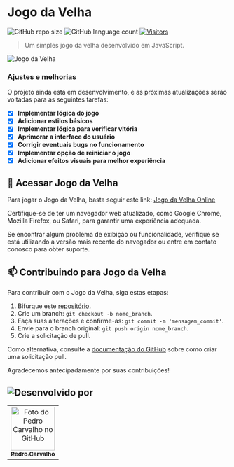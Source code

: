 # Jogo da Velha
![GitHub repo size](https://img.shields.io/github/repo-size/pedrocarvh/jogo-da-velha?style=for-the-badge&label=Repo+Size&width=100)
![GitHub language count](https://img.shields.io/github/languages/count/pedrocarvh/jogo-da-velha?style=for-the-badge&label=Language+Count&width=100)
[![Visitors](https://api.visitorbadge.io/api/visitors?path=https%3A%2F%2Fgithub.com%2Fpedrocarvh%2Fjogo-da-velha&countColor=%23007ec6&labelStyle=upper)](https://visitorbadge.io/status?path=https%3A%2F%2Fgithub.com%2Fpedrocarvh%2Fjogo-da-velha)

> Um simples jogo da velha desenvolvido em JavaScript.

![Jogo da Velha](https://github.com/pedrocarvh/jogo-da-velha/blob/main/images/JogoDaVelha.png)

### Ajustes e melhorias

O projeto ainda está em desenvolvimento, e as próximas atualizações serão voltadas para as seguintes tarefas:

- [x]  **Implementar lógica do jogo**
- [x]  **Adicionar estilos básicos**
- [x]  **Implementar lógica para verificar vitória**
- [x]  **Aprimorar a interface do usuário**
- [x]  **Corrigir eventuais bugs no funcionamento**
- [x]  **Implementar opção de reiniciar o jogo**
- [x]  **Adicionar efeitos visuais para melhor experiência**

## 🚀 Acessar Jogo da Velha

Para jogar o Jogo da Velha, basta seguir este link: [Jogo da Velha Online](https://pedrocarvh-jogo-da-velha.netlify.app/)

Certifique-se de ter um navegador web atualizado, como Google Chrome, Mozilla Firefox, ou Safari, para garantir uma experiência adequada.

Se encontrar algum problema de exibição ou funcionalidade, verifique se está utilizando a versão mais recente do navegador ou entre em contato conosco para obter suporte.

## 📫 Contribuindo para Jogo da Velha

Para contribuir com o Jogo da Velha, siga estas etapas:

1. Bifurque este [repositório](https://github.com/pedrocarvh/jogo-da-velha).
2. Crie um branch: `git checkout -b nome_branch`.
3. Faça suas alterações e confirme-as: `git commit -m 'mensagem_commit'`.
4. Envie para o branch original: `git push origin nome_branch`.
5. Crie a solicitação de pull.

Como alternativa, consulte a [documentação do GitHub](https://docs.github.com/pt/free-pro-team@latest/github/collaborating-with-issues-and-pull-requests/about-pull-requests) sobre como criar uma solicitação pull.

Agradecemos antecipadamente por suas contribuições!

## ![Desenvolvido por](https://img.shields.io/badge/Desenvolvido%20por-Pedro%20Carvalho-brightgreen?style=for-the-badge)

<table>
  <tr>
    <td align="center">
      <a href="https://github.com/pedrocarvh" title="Perfil do Pedro Carvalho no GitHub">
        <img src="https://avatars.githubusercontent.com/u/74374314" width="100px;" alt="Foto do Pedro Carvalho no GitHub"/><br>
        <sub>
          <b>Pedro Carvalho</b>
        </sub>
      </a>
    </td>
  </tr>
</table>
